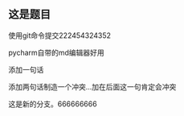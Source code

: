 ## 这是题目

使用git命令提交222454324352

pycharm自带的md编辑器好用

添加一句话


添加两句话制造一个冲突...加在后面这一句肯定会冲突

这是新的分支。666666666
